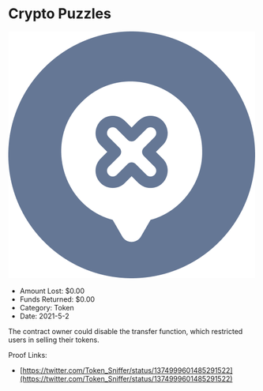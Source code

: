 # Crypto Puzzles
![Crypto Puzzles](/rektimages/Crypto-Puzzles.png)
- Amount Lost: $0.00
- Funds Returned: $0.00
- Category: Token
- Date: 2021-5-2

The contract owner could disable the transfer function, which restricted users in selling their tokens.


Proof Links:
- [https://twitter.com/Token_Sniffer/status/1374999601485291522](https://twitter.com/Token_Sniffer/status/1374999601485291522)


